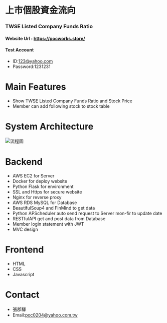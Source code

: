 # 上市個股資金流向
### TWSE Listed Company Funds Ratio
#### Website Url : https://pocworks.store/
#### Test Account
* ID:123@yahoo.com
* Password:1231231
# Main Features
* Show TWSE Listed Company Funds Ratio and Stock Price
* Member can add following stock to stock table 
# System Architecture
![流程圖](https://user-images.githubusercontent.com/93992949/174955708-ec1e1e33-b828-4dff-a7b7-0d10d2687e23.png)
# Backend
* AWS EC2 for Server
* Docker for deploy website
* Python Flask for environment
* SSL and Https for secure website
* Nginx for reverse proxy
* AWS RDS MySQL for Database 
* BeautifulSoup4 and FinMind to get data 
* Python APScheduler auto send request to Server mon-fir to update date
* RESTfulAPI get and post data from Database
* Member login statement with JWT
* MVC design 
# Frontend
* HTML
* CSS
* Javascript
# Contact
* 張郡驛 
* Email:poc0204@yahoo.com.tw
